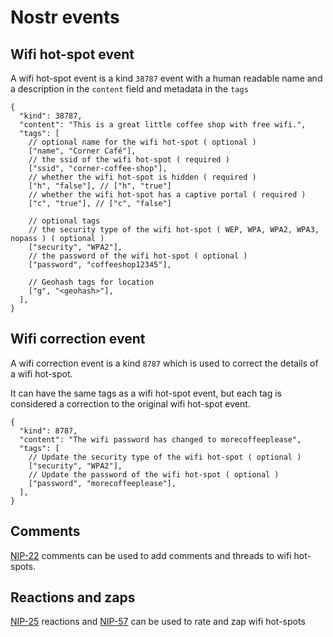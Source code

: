# Nostr events

## Wifi hot-spot event

A wifi hot-spot event is a kind `38787` event with a human readable name and a description in the `content` field and metadata in the `tags`

```jsonc
{
  "kind": 38787,
  "content": "This is a great little coffee shop with free wifi.",
  "tags": [
    // optional name for the wifi hot-spot ( optional )
    ["name", "Corner Café"],
    // the ssid of the wifi hot-spot ( required )
    ["ssid", "corner-coffee-shop"],
    // whether the wifi hot-spot is hidden ( required )
    ["h", "false"], // ["h", "true"]
    // whether the wifi hot-spot has a captive portal ( required )
    ["c", "true"], // ["c", "false"]

    // optional tags
    // the security type of the wifi hot-spot ( WEP, WPA, WPA2, WPA3, nopass ) ( optional )
    ["security", "WPA2"],
    // the password of the wifi hot-spot ( optional )
    ["password", "coffeeshop12345"],

    // Geohash tags for location
    ["g", "<geohash>"],
  ],
}
```

## Wifi correction event

A wifi correction event is a kind `8787` which is used to correct the details of a wifi hot-spot.

It can have the same tags as a wifi hot-spot event, but each tag is considered a correction to the original wifi hot-spot event.

```jsonc
{
  "kind": 8787,
  "content": "The wifi password has changed to morecoffeeplease",
  "tags": [
    // Update the security type of the wifi hot-spot ( optional )
    ["security", "WPA2"],
    // Update the password of the wifi hot-spot ( optional )
    ["password", "morecoffeeplease"],
  ],
}
```

## Comments

[NIP-22](https://github.com/nostr-protocol/nips/blob/master/22.md) comments can be used to add comments and threads to wifi hot-spots.

## Reactions and zaps

[NIP-25](https://github.com/nostr-protocol/nips/blob/master/25.md) reactions and [NIP-57](https://github.com/nostr-protocol/nips/blob/master/57.md) can be used to rate and zap wifi hot-spots
